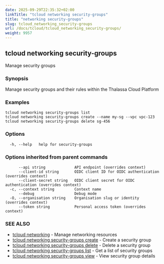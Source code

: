 ```yaml
---
date: 2025-09-29T22:35:32+02:00
linkTitle: "tcloud networking security-groups"
title: "networking security-groups"
slug: tcloud_networking_security-groups
url: /docs/tcloud/tcloud_networking_security-groups/
weight: 9957
---
```

## tcloud networking security-groups

Manage security groups

### Synopsis

Manage security groups and their rules within the Thalassa Cloud Platform

### Examples

```
tcloud networking security-groups list
tcloud networking security-groups create --name my-sg --vpc vpc-123
tcloud networking security-groups delete sg-456
```

### Options

```
  -h, --help   help for security-groups
```

### Options inherited from parent commands

```
      --api string             API endpoint (overrides context)
      --client-id string       OIDC client ID for OIDC authentication (overrides context)
      --client-secret string   OIDC client secret for OIDC authentication (overrides context)
  -c, --context string         Context name
      --debug                  Debug mode
  -O, --organisation string    Organisation slug or identity (overrides context)
      --token string           Personal access token (overrides context)
```

### SEE ALSO

* [tcloud networking](/docs/tcloud/tcloud_networking/)	 - Manage networking resources
* [tcloud networking security-groups create](/docs/tcloud/tcloud_networking_security-groups_create/)	 - Create a security group
* [tcloud networking security-groups delete](/docs/tcloud/tcloud_networking_security-groups_delete/)	 - Delete a security group
* [tcloud networking security-groups list](/docs/tcloud/tcloud_networking_security-groups_list/)	 - Get a list of security groups
* [tcloud networking security-groups view](/docs/tcloud/tcloud_networking_security-groups_view/)	 - View security group details

